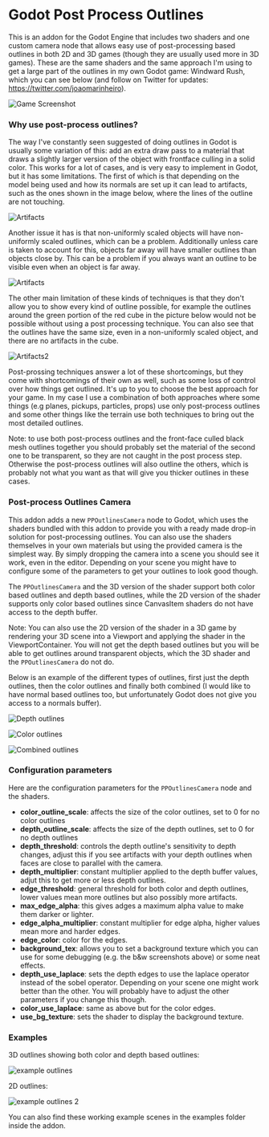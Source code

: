 # Godot Post Process Outlines

This is an addon for the Godot Engine that includes two shaders and one custom camera node that allows easy use of post-processing based outlines in both 2D and 3D games (though they are usually used more in 3D games). These are the same shaders and the same approach I'm using to get a large part of the outlines in my own Godot game: Windward Rush, which you can see below (and follow on Twitter for updates: https://twitter.com/joaomarinheiro).

![Game Screenshot](https://github.com/jocamar/Godot-Post-Process-Outlines/blob/main/addons/jm_pp_outlines/graphics/screen2.png?raw=true)

### Why use post-process outlines?

The way I've constantly seen suggested of doing outlines in Godot is usually some variation of this: add an extra draw pass to a material that draws a slightly larger version of the object with frontface culling in a solid color. This works for a lot of cases, and is very easy to implement in Godot, but it has some limitations. The first of which is that depending on the model being used and how its normals are set up it can lead to artifacts, such as the ones shown in the image below, where the lines of the outline are not touching.

![Artifacts](https://github.com/jocamar/Godot-Post-Process-Outlines/blob/main/addons/jm_pp_outlines/graphics/artifacts.png?raw=true)

Another issue it has is that non-uniformly scaled objects will have non-uniformly scaled outlines, which can be a problem. Additionally unless care is taken to account for this, objects far away will have smaller outlines than objects close by. This can be a problem if you always want an outline to be visible even when an object is far away.

![Artifacts](https://github.com/jocamar/Godot-Post-Process-Outlines/blob/main/addons/jm_pp_outlines/graphics/uneven_scaling.png?raw=true)

The other main limitation of these kinds of techniques is that they don't allow you to show every kind of outline possible, for example the outlines around the green portion of the red cube in the picture below would not be possible without using a post processing technique. You can also see that the outlines have the same size, even in a non-uniformly scaled object, and there are no artifacts in the cube.

![Artifacts2](https://github.com/jocamar/Godot-Post-Process-Outlines/blob/main/addons/jm_pp_outlines/graphics/no_artifacts.png?raw=true)

Post-prossing techniques answer a lot of these shortcomings, but they come with shortcomings of their own as well, such as some loss of control over how things get outlined. It's up to you to choose the best approach for your game. In my case I use a combination of both approaches where some things (e.g planes, pickups, particles, props) use only post-process outlines and some other things like the terrain use both techniques to bring out the most detailed outlines.

Note: to use both post-process outlines and the front-face culled black mesh outlines together you should probably set the material of the second one to be transparent, so they are not caught in the post process step. Otherwise the post-process outlines will also outline the others, which is probably not what you want as that will give you thicker outlines in these cases.

### Post-process Outlines Camera

This addon adds a new `PPOutlinesCamera` node to Godot, which uses the shaders bundled with this addon to provide you with a ready made drop-in solution for post-processing outlines. You can also use the shaders themselves in your own materials but using the provided camera is the simplest way. By simply dropping the camera into a scene you should see it work, even in the editor. Depending on your scene you might have to configure some of the parameters to get your outlines to look good though.

The `PPOutlinesCamera` and the 3D version of the shader support both color based outlines and depth based outlines, while the 2D version of the shader supports only color based outlines since CanvasItem shaders do not have access to the depth buffer.

Note: You can also use the 2D version of the shader in a 3D game by rendering your 3D scene into a Viewport and applying the shader in the ViewportContainer. You will not get the depth based outlines but you will be able to get outlines around transparent objects, which the 3D shader and the `PPOutlinesCamera` do not do.

Below is an example of the different types of outlines, first just the depth outlines, then the color outlines and finally both combined (I would like to have normal based outlines too, but unfortunately Godot does not give you access to a normals buffer).

![Depth outlines](https://github.com/jocamar/Godot-Post-Process-Outlines/blob/main/addons/jm_pp_outlines/graphics/depth_only.png?raw=true)

![Color outlines](https://github.com/jocamar/Godot-Post-Process-Outlines/blob/main/addons/jm_pp_outlines/graphics/color_only.png?raw=true)

![Combined outlines](https://github.com/jocamar/Godot-Post-Process-Outlines/blob/main/addons/jm_pp_outlines/graphics/color_and_depth.png?raw=true)

### Configuration parameters

Here are the configuration parameters for the `PPOutlinesCamera` node and the shaders.

* __color_outline_scale__: affects the size of the color outlines, set to 0 for no color outlines
* __depth_outline_scale__: affects the size of the depth outlines, set to 0 for no depth outlines
* __depth_threshold__: controls the depth outline's sensitivity to depth changes, adjust this if you see artifacts with your depth outlines when faces are close to parallel with the camera.
* __depth_multiplier__: constant multiplier applied to the depth buffer values, adjut this to get more or less depth outlines.
* __edge_threshold__: general threshold for both color and depth outlines, lower values mean more outlines but also possibly more artifacts.
* __max_edge_alpha__: this gives adges a maximum alpha value to make them darker or lighter.
* __edge_alpha_multiplier__: constant multiplier for edge alpha, higher values mean more and harder edges.
* __edge_color__: color for the edges.
* __background_tex__: allows you to set a background texture which you can use for some debugging (e.g. the b&w screenshots above) or some neat effects.
* __depth_use_laplace__: sets the depth edges to use the laplace operator instead of the sobel operator. Depending on your scene one might work better than the other. You will probably have to adjust the other parameters if you change this though.
* __color_use_laplace__: same as above but for the color edges.
* __use_bg_texture__: sets the shader to display the background texture.

### Examples

3D outlines showing both color and depth based outlines:

![example outlines](https://github.com/jocamar/Godot-Post-Process-Outlines/blob/main/addons/jm_pp_outlines/graphics/example.png?raw=true)

2D outlines:

![example outlines 2](https://github.com/jocamar/Godot-Post-Process-Outlines/blob/main/addons/jm_pp_outlines/graphics/sprite_outlines.png?raw=true)

You can also find these working example scenes in the examples folder inside the addon.
